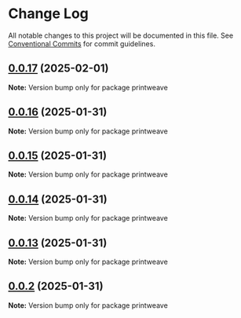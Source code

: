 # Change Log

All notable changes to this project will be documented in this file.
See [Conventional Commits](https://conventionalcommits.org) for commit guidelines.

## [0.0.17](https://github.com/PrintWeave/PrintWeave/compare/v0.0.16...v0.0.17) (2025-02-01)

**Note:** Version bump only for package printweave





## [0.0.16](https://github.com/PrintWeave/PrintWeave/compare/v0.0.15...v0.0.16) (2025-01-31)

**Note:** Version bump only for package printweave





## [0.0.15](https://github.com/PrintWeave/PrintWeave/compare/v0.0.14...v0.0.15) (2025-01-31)

**Note:** Version bump only for package printweave





## [0.0.14](https://github.com/PrintWeave/PrintWeave/compare/v0.0.2...v0.0.14) (2025-01-31)

**Note:** Version bump only for package printweave





## [0.0.13](https://github.com/PrintWeave/PrintWeave/compare/v0.0.2...v0.0.13) (2025-01-31)

**Note:** Version bump only for package printweave





## [0.0.2](https://github.com/PrintWeave/PrintWeave/compare/v0.0.10...v0.0.2) (2025-01-31)

**Note:** Version bump only for package printweave
